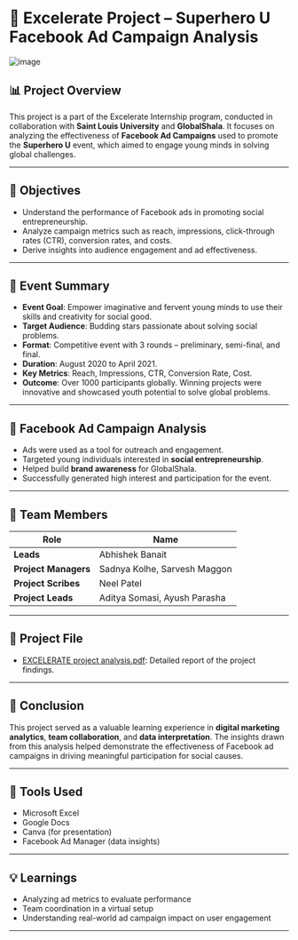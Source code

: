 # 🚀 Excelerate Project – Superhero U Facebook Ad Campaign Analysis

![image](https://github.com/user-attachments/assets/f3626556-79ba-44d1-973d-027c821beddb)


## 📊 Project Overview
This project is a part of the Excelerate Internship program, conducted in collaboration with **Saint Louis University** and **GlobalShala**. It focuses on analyzing the effectiveness of **Facebook Ad Campaigns** used to promote the **Superhero U** event, which aimed to engage young minds in solving global challenges.

---

## 🎯 Objectives
- Understand the performance of Facebook ads in promoting social entrepreneurship.
- Analyze campaign metrics such as reach, impressions, click-through rates (CTR), conversion rates, and costs.
- Derive insights into audience engagement and ad effectiveness.

---

## 🧠 Event Summary

- **Event Goal**: Empower imaginative and fervent young minds to use their skills and creativity for social good.
- **Target Audience**: Budding stars passionate about solving social problems.
- **Format**: Competitive event with 3 rounds – preliminary, semi-final, and final.
- **Duration**: August 2020 to April 2021.
- **Key Metrics**: Reach, Impressions, CTR, Conversion Rate, Cost.
- **Outcome**: Over 1000 participants globally. Winning projects were innovative and showcased youth potential to solve global problems.

---

## 📢 Facebook Ad Campaign Analysis

- Ads were used as a tool for outreach and engagement.
- Targeted young individuals interested in **social entrepreneurship**.
- Helped build **brand awareness** for GlobalShala.
- Successfully generated high interest and participation for the event.

---

## 👥 Team Members

| Role               | Name                    |
|--------------------|-------------------------|
| **Leads**          | Abhishek Banait         |
| **Project Managers** | Sadnya Kolhe, Sarvesh Maggon |
| **Project Scribes** | Neel Patel              |
| **Project Leads**  | Aditya Somasi, Ayush Parasha |

---

## 📄 Project File
- [EXCELERATE project analysis.pdf](./EXCELERATE%20project%20analysis.pdf): Detailed report of the project findings.

---

## 🏁 Conclusion
This project served as a valuable learning experience in **digital marketing analytics**, **team collaboration**, and **data interpretation**. The insights drawn from this analysis helped demonstrate the effectiveness of Facebook ad campaigns in driving meaningful participation for social causes.

---

## 📌 Tools Used
- Microsoft Excel
- Google Docs
- Canva (for presentation)
- Facebook Ad Manager (data insights)

---

## 💡 Learnings
- Analyzing ad metrics to evaluate performance
- Team coordination in a virtual setup
- Understanding real-world ad campaign impact on user engagement

---


